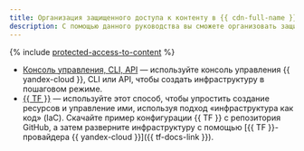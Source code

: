 ```yaml
---
title: Организация защищенного доступа к контенту в {{ cdn-full-name }}
description: С помощью данного руководства вы сможете организовать защищенный доступ к вашему контенту, ограничив время жизни ссылок и IP-адрес, с которого разрешен доступ.
---
```


{% include [protected-access-to-content](../../../_tutorials/security/protected-access-to-content.md) %}

* [Консоль управления, CLI, API](console.md) — используйте консоль управления {{ yandex-cloud }}, CLI или API, чтобы создать инфраструктуру в пошаговом режиме.
* [{{ TF }}](terraform.md) — используйте этот способ, чтобы упростить создание ресурсов и управление ими, используя подход «инфраструктура как код» (IaC). Скачайте пример конфигурации {{ TF }} с репозитория GitHub, а затем разверните инфраструктуру с помощью [{{ TF }}-провайдера {{ yandex-cloud }}]({{ tf-docs-link }}).